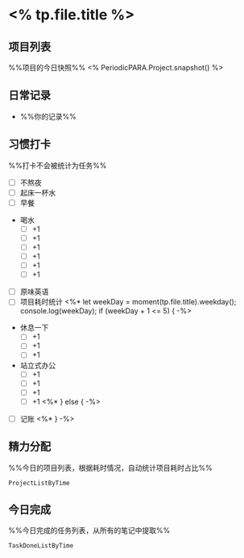 # <% tp.file.title %>

## 项目列表
%%项目的今日快照%%
<% PeriodicPARA.Project.snapshot() %>

## 日常记录
- %%你的记录%%

## 习惯打卡
%%打卡不会被统计为任务%%
- [ ] 不熬夜
- [ ] 起床一杯水
- [ ] 早餐
- 喝水
	- [ ] +1
	- [ ] +1
	- [ ] +1
	- [ ] +1
	- [ ] +1
	- [ ] +1
- [ ] 原味英语
- [ ] 项目耗时统计
<%* let weekDay = moment(tp.file.title).weekday(); console.log(weekDay); if (weekDay + 1 <= 5) { -%>
- 休息一下
	- [ ] +1
	- [ ] +1
	- [ ] +1
- 站立式办公
	- [ ] +1
	- [ ] +1
	- [ ] +1
	- [ ] +1
	<%* } else { -%>
- [ ] 记账 
<%* } -%>

## 精力分配
%%今日的项目列表，根据耗时情况，自动统计项目耗时占比%%
```PeriodicPARA
ProjectListByTime
```

## 今日完成
%%今日完成的任务列表，从所有的笔记中提取%%
```PeriodicPARA
TaskDoneListByTime
```
